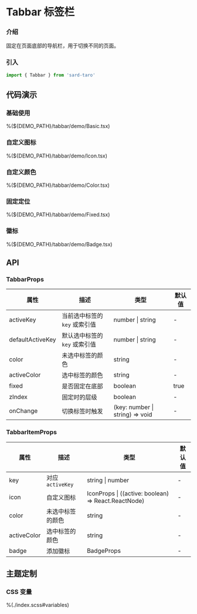 # Tabbar 标签栏

### 介绍

固定在页面底部的导航栏，用于切换不同的页面。

### 引入

```js
import { Tabbar } from 'sard-taro'
```

## 代码演示

### 基础使用

%(${DEMO_PATH}/tabbar/demo/Basic.tsx)

### 自定义图标

%(${DEMO_PATH}/tabbar/demo/Icon.tsx)

### 自定义颜色

%(${DEMO_PATH}/tabbar/demo/Color.tsx)

### 固定定位

%(${DEMO_PATH}/tabbar/demo/Fixed.tsx)

### 徽标

%(${DEMO_PATH}/tabbar/demo/Badge.tsx)

## API

### TabbarProps

| 属性             | 描述                          | 类型                            | 默认值 |
| ---------------- | ----------------------------- | ------------------------------- | ------ |
| activeKey        | 当前选中标签的 `key` 或索引值 | number \| string                | -      |
| defaultActiveKey | 默认选中标签的 `key` 或索引值 | number \| string                | -      |
| color            | 未选中标签的颜色              | string                          | -      |
| activeColor      | 选中标签的颜色                | string                          | -      |
| fixed            | 是否固定在底部                | boolean                         | true   |
| zIndex           | 固定时的层级                  | boolean                         | -      |
| onChange         | 切换标签时触发                | (key: number \| string) => void | -      |

### TabbarItemProps

| 属性        | 描述             | 类型                                                | 默认值 |
| ----------- | ---------------- | --------------------------------------------------- | ------ |
| key         | 对应 `activeKey` | string \| number                                    | -      |
| icon        | 自定义图标       | IconProps \| ((active: boolean) => React.ReactNode) | -      |
| color       | 未选中标签的颜色 | string                                              | -      |
| activeColor | 选中标签的颜色   | string                                              | -      |
| badge       | 添加徽标         | BadgeProps                                          | -      |

## 主题定制

### CSS 变量

%(./index.scss#variables)
